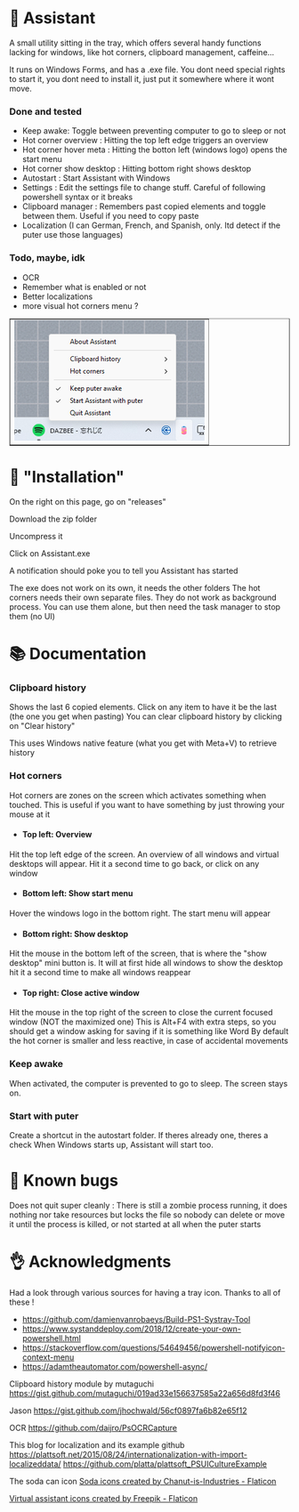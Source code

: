 

# 💽 Assistant


A small utility sitting in the tray, which offers several handy functions lacking for windows, like hot corners, clipboard management, caffeine...

It runs on Windows Forms, and has a .exe file. You dont need special rights to start it, you dont need to install it, just put it somewhere where it wont move.


### Done and tested
- Keep awake: Toggle between preventing computer to go to sleep or not
- Hot corner overview : Hitting the top left edge triggers an overview
- Hot corner hover meta : Hitting the botton left (windows logo) opens the start menu
- Hot corner show desktop : Hitting bottom right shows desktop
- Autostart : Start Assistant with Windows
- Settings : Edit the settings file to change stuff. Careful of following powershell syntax or it breaks
- Clipboard manager : Remembers past copied elements and toggle between them. Useful if you need to copy paste
- Localization (I can German, French, and Spanish, only. Itd detect if the puter use those languages)

### Todo, maybe, idk
- OCR
- Remember what is enabled or not
- Better localizations
- more visual hot corners menu ?

<table align="center" border="none">
      <td><img src="https://github.com/teamcons/Assistant/blob/main/images/Screenshot.png" /></td>
</table>


# 💺 "Installation"

On the right on this page, go on "releases"

Download the zip folder

Uncompress it

Click on Assistant.exe

A notification should poke you to tell you Assistant has started

The exe does not work on its own, it needs the other folders
The hot corners needs their own separate files. They do not work as background process. You can use them alone, but then need the task manager to stop them (no UI)


# 📚 Documentation

### Clipboard history

Shows the last 6 copied elements.
Click on any item to have it be the last (the one you get when pasting)
You can clear clipboard history by clicking on "Clear history"

This uses Windows native feature (what you get with Meta+V) to retrieve history



### Hot corners
Hot corners are zones on the screen which activates something when touched. This is useful if you want to have something by just throwing your mouse at it

 - #### Top left: Overview
Hit the top left edge of the screen.
An overview of all windows and virtual desktops will appear.
Hit it a second time to go back, or click on any window

 - #### Bottom left: Show start menu

Hover the windows logo in the bottom right.
The start menu will appear


 - #### Bottom right: Show desktop

Hit the mouse in the bottom left of the screen, that is where the "show desktop" mini button is.
It will at first hide all windows to show the desktop
hit it a second time to make all windows reappear

 - #### Top right: Close active window

Hit the mouse in the top right of the screen to close the current focused window (NOT the maximized one)
This is Alt+F4 with extra steps, so you should get a window asking for saving if it is something like Word
By default the hot corner is smaller and less reactive, in case of accidental movements


### Keep awake
When activated, the computer is prevented to go to sleep. The screen stays on.


### Start with puter
Create a shortcut in the autostart folder. If theres already one, theres a check
When Windows starts up, Assistant will start too.


# 🦺 Known bugs
Does not quit super cleanly : There is still a zombie process running, it does nothing nor take resources but locks the file so nobody can delete or move it until the process is killed, or not started at all when the puter starts




# 👌 Acknowledgments

Had a look through various sources for having a tray icon. Thanks to all of these !
- https://github.com/damienvanrobaeys/Build-PS1-Systray-Tool
- https://www.systanddeploy.com/2018/12/create-your-own-powershell.html
- https://stackoverflow.com/questions/54649456/powershell-notifyicon-context-menu
- https://adamtheautomator.com/powershell-async/


Clipboard history module by mutaguchi
https://gist.github.com/mutaguchi/019ad33e156637585a22a656d8fd3f46

Jason
https://gist.github.com/jhochwald/56cf0897fa6b82e65f12

OCR
https://github.com/daijro/PsOCRCapture

This blog for localization and its example github
https://plattsoft.net/2015/08/24/internationalization-with-import-localizeddata/
https://github.com/platta/plattsoft_PSUICultureExample

The soda can icon
<a href="https://www.flaticon.com/free-icons/soda" title="soda icons">Soda icons created by Chanut-is-Industries - Flaticon</a>

<a href="https://www.flaticon.com/free-icons/virtual-assistant" title="virtual assistant icons">Virtual assistant icons created by Freepik - Flaticon</a>

